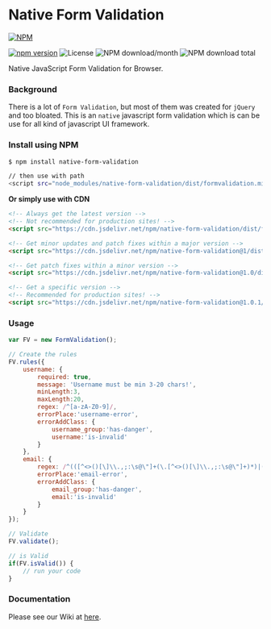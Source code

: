 # Native Form Validation
[![NPM](https://nodei.co/npm/native-form-validation.png?downloads=true&downloadRank=true&stars=true)](https://nodei.co/npm/native-form-validation/)  
  
[![npm version](https://img.shields.io/npm/v/native-form-validation.svg?style=flat-square)](https://www.npmjs.org/package/native-form-validation)
![License](https://img.shields.io/npm/l/native-form-validation)
![NPM download/month](https://img.shields.io/npm/dm/native-form-validation.svg)
![NPM download total](https://img.shields.io/npm/dt/native-form-validation.svg)

Native JavaScript Form Validation for Browser.

### Background
There is a lot of `Form Validation`, but most of them was created for `jQuery` and too bloated. This is an `native` javascript form validation which is can be use for all kind of javascript UI framework.

### Install using NPM
```bash
$ npm install native-form-validation

// then use with path
<script src="node_modules/native-form-validation/dist/formvalidation.min.js"></script>
```

**Or simply use with CDN**
```html
<!-- Always get the latest version -->
<!-- Not recommended for production sites! -->
<script src="https://cdn.jsdelivr.net/npm/native-form-validation/dist/formvalidation.min.js"></script>

<!-- Get minor updates and patch fixes within a major version -->
<script src="https://cdn.jsdelivr.net/npm/native-form-validation@1/dist/formvalidation.min.js"></script>

<!-- Get patch fixes within a minor version -->
<script src="https://cdn.jsdelivr.net/npm/native-form-validation@1.0/dist/formvalidation.min.js"></script>

<!-- Get a specific version -->
<!-- Recommended for production sites! -->
<script src="https://cdn.jsdelivr.net/npm/native-form-validation@1.0.1/dist/formvalidation.min.js"></script>
```

### Usage
```javascript
var FV = new FormValidation();

// Create the rules
FV.rules({
    username: {
        required: true,
        message: 'Username must be min 3-20 chars!',
        minLength:3,
        maxLength:20,
        regex: /^[a-zA-Z0-9]/,
        errorPlace:'username-error',
        errorAddClass: {
            username_group:'has-danger',
            username:'is-invalid'
        }
    },
    email: {
        regex: /^(([^<>()[\]\\.,;:\s@\"]+(\.[^<>()[\]\\.,;:\s@\"]+)*)|(\".+\"))@((\[[0-9]{1,3}\.[0-9]{1,3}\.[0-9]{1,3}\.[0-9]{1,3}\])|(([a-zA-Z\-0-9]+\.)+[a-zA-Z]{2,}))$/,
        errorPlace:'email-error',
        errorAddClass: {
            email_group:'has-danger',
            email:'is-invalid'
        }
    }
});

// Validate
FV.validate();

// is Valid
if(FV.isValid()) {
    // run your code
}
```

### Documentation
Please see our Wiki at [here](https://github.com/aalfiann/native-form-validation/wiki).